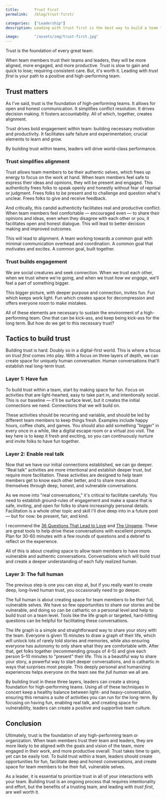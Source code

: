 ```yaml
---
title:       Trust First
permalink:   /blog/trust-first/

categories:  ["Leadership"]
description: Leading with trust first is the best way to build a team that is aligned, engaged, and productive.

image:       "/assets/img/trust-first.jpg"
---
```


Trust is the foundation of every great team.

When team members trust their teams and leaders, they will be more aligned, more engaged, and more productive. Trust is slow to gain and quick to lose; requiring consistent care. But, it's worth it. Leading with _trust first_ is your path to a positive and high-performing team.

## Trust matters

As I've said, trust is the foundation of high-performing teams. It allows for open and honest communication. It simplifies conflict resolution. It drives decision making. It fosters accountability. All of which, together, creates alignment.

Trust drives bold engagement within team: building necessary motivation and productivity. It facilitates safe failure and experimentation; crucial elements to learn and grow.

By building trust within teams, leaders will drive world-class performance.

### Trust simplifies alignment

Trust allows team members to be their authentic selves, which frees up energy to focus on the work at hand. When team members feel safe to express their ideas and opinions, they will be present and engaged. This authenticity frees folks to speak openly and honestly without fear of reprisal or judgment. Frees folks to be present and to challenge and question what's unclear. Frees folks to give and receive feedback.

And critically, this candid authenticity facilitates real and productive conflict. When team members feel comfortable  —  encouraged  even —  to share their opinions and ideas, even when they disagree with each other or you, it facilitates open and honest dialogue. This will lead to better decision making and improved outcomes.

This will lead to alignment. A team working towards a common goal with minimal communication overhead and coordination. A common goal that motivates and excites. A common goal, built together.

### Trust builds engagement

 We are social creatures and seek connection. When we trust each other, when we trust where we're going, and when we trust _how we engage_, we'll feel a part of something bigger.

This bigger picture, with deeper purpose and connection, invites fun. Fun which keeps work light. Fun which creates space for decompression and offers everyone room to make mistakes.

All of these elements are necessary to sustain the environment of a high-performing team. One that can be kick-ass, and keep being kick-ass for the long term. But how do we get to this necessary trust?

## Tactics to build trust

Building trust is hard. Doubly so in a digital-first world. This is where a focus on _trust first_ comes into play. With a focus on three layers of depth, we can create space for uniquely human conversation. Human conversations that'll establish real long-term trust.

### Layer 1: Have fun

To build trust within a team, start by making space for fun. Focus on activities that are light-hearted, easy to take part in, and intentionally social. This is our baseline — it'll be surface level, but it creates the initial connections we need. Connections that we will build on.

These activities should be recurring and variable, and should be led by different team members to keep things fresh. Examples include happy hours, coffee chats, and games. You should also add something "bigger" in every once in a while, like a digital escape room or a virtual zoo visit. The key here is to keep it fresh and exciting, so you can continuously nurture and invite folks to have fun together.

### Layer 2: Enable real talk

Now that we have our initial connections established, we can go deeper. "Real talk" activities are more intentional and establish deeper trust, but require more facilitation. These activities are designed to help team members get to know each other better, and to share more about themselves through deep, honest, and vulnerable conversations.

As we move into "real conversations," it's critical to facilitate carefully. You need to establish ground-rules of engagement and make a space that is safe, inviting, and open for folks to share increasingly personal details. Facilitation is a whole other topic and skill I'll dive deep into in a future post — but for now: be present, fair, and kind.

I recommend the [36 Questions That Lead to Love](https://www.nytimes.com/2015/01/09/style/no-37-big-wedding-or-small.html) and [The Ungame](https://en.wikipedia.org/wiki/The_Ungame). These are  great tools to help drive these conversations with excellent prompts. Plan for 30-60 minutes with a few rounds of questions and a debrief to reflect on the experience.

All of this is about creating space to allow team members to have more vulnerable and authentic conversations. Conversations which will build trust and create a deeper understanding of each fully realized human.

### Layer 3: The full human

The previous step is one you can stop at, but if you really want to create deep, long-lived human trust, you occasionally need to go deeper.

The full human is about creating space for team members to be their full, vulnerable selves. We have so few opportunities to share our stories and be vulnerable, and doing so can be cathartic on a personal level and help to build trust on a team level. Tools like the life graph or targeted, hard-hitting questions can be helpful for facilitating these conversations.

The life graph is a simple and straightforward way to share your story with the team. Everyone is given 15 minutes to draw a graph of their life, which will unlock lots of rarely told stories and memories, while also ensuring everyone has autonomy to only share what they are comfortable with. After that, get folks together (recommending groups of 4–5) and give each person 5–10 minutes to "present" their life. This is a beautiful way to share your story, a powerful way to start deeper conversations, and is cathartic in ways that surprises most people. This deeply personal and humanizing experiences helps everyone on the team see the _full human_ we all are.

By building trust in these three layers, leaders can create a strong foundation for high-performing teams. Using all of these techniques in concert keep a healthy balance between light- and heavy-conversation, ensuring this remains a suite of activities you can run for the long-term. By focusing on having fun, enabling real talk, and creating space for vulnerability, leaders can create a positive and supportive team culture.

## Conclusion

Ultimately, trust is the foundation of any high-performing team or organization. When team members trust their team and leaders, they are more likely to be aligned with the goals and vision of the team, more engaged in their work, and more productive overall. Trust takes time to gain, yet can be easily lost. To build trust within a team, leaders should create opportunities for fun, facilitate deep and honest conversations, and create space for team members to be their full, vulnerable selves.

As a leader, it is essential to prioritize trust in all of your interactions with your team. Building trust is an ongoing process that requires intentionality and effort, but the benefits of a trusting team, and leading with _trust first_, are well worth it.
